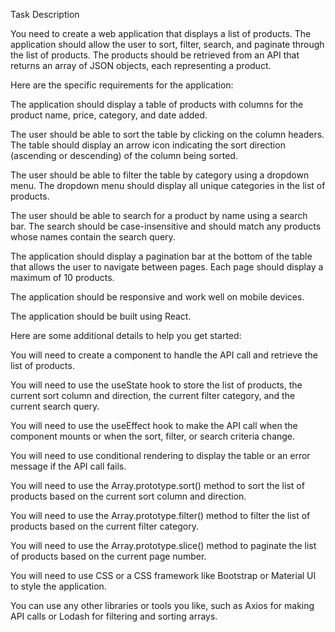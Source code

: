 Task Description

You need to create a web application that displays a list of products. The application should allow the user to sort, filter, search, and paginate through the list of products. The products should be retrieved from an API that returns an array of JSON objects, each representing a product.

Here are the specific requirements for the application:

The application should display a table of products with columns for the product name, price, category, and date added.

The user should be able to sort the table by clicking on the column headers. The table should display an arrow icon indicating the sort direction (ascending or descending) of the column being sorted.

The user should be able to filter the table by category using a dropdown menu. The dropdown menu should display all unique categories in the list of products.

The user should be able to search for a product by name using a search bar. The search should be case-insensitive and should match any products whose names contain the search query.

The application should display a pagination bar at the bottom of the table that allows the user to navigate between pages. Each page should display a maximum of 10 products.

The application should be responsive and work well on mobile devices.

The application should be built using React.

Here are some additional details to help you get started:

You will need to create a component to handle the API call and retrieve the list of products.

You will need to use the useState hook to store the list of products, the current sort column and direction, the current filter category, and the current search query.

You will need to use the useEffect hook to make the API call when the component mounts or when the sort, filter, or search criteria change.

You will need to use conditional rendering to display the table or an error message if the API call fails.

You will need to use the Array.prototype.sort() method to sort the list of products based on the current sort column and direction.

You will need to use the Array.prototype.filter() method to filter the list of products based on the current filter category.

You will need to use the Array.prototype.slice() method to paginate the list of products based on the current page number.

You will need to use CSS or a CSS framework like Bootstrap or Material UI to style the application.

You can use any other libraries or tools you like, such as Axios for making API calls or Lodash for filtering and sorting arrays.
